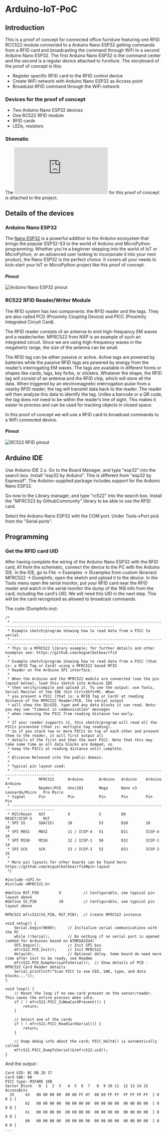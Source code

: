 # Arduino-IoT-PoC
## Introduction

This is a proof of concept for connected office furniture featuring one RFID RCC522 module connected to a Arduino Nano ESP32 getting commands from a RFID card and broadcasting the command through WiFi to a second Arduino Nano ESP32. The first Arduino Nano ESP32 is the command center and the second is a regular device attached to furniture. The storyboard of the proof of concept is this:
- Register specific RFID card to the RFID control device
- Create WiFi network with Arduino Nano ESP32 as Access point
- Broadcast RFID command through the WiFi network

### Devices for the proof of concept

- Two Arduino Nano ESP32 devices
- One RC522 RFID module
- RFID cards
- LEDs, resistors

### Shematic

The ![schematic](https://github.com/zubanst/Arduino-IoT-PoC/blob/main/IoT-project.pdf) for this proof of concept is attached to the project.

## Details of the devices

### Arduino Nano ESP32

The [Nano ESP32](https://store.arduino.cc/products/nano-esp32) is a powerful addition to the Arduino ecosystem that brings the popular ESP32-S3 to the world of Arduino and MicroPython programming. Whether you're a beginner stepping into the world of IoT or MicroPython, or an advanced user looking to incorporate it into your next product, the Nano ESP32 is the perfect choice. It covers all your needs to kick-start your IoT or MicroPython project like this proof of concept.

#### Pinout

![Arduino Nano ESP32 pinout](https://github.com/zubanst/Arduino-IoT-PoC/blob/main/arduino-nano-esp32-pinout.jpg)

### RC522 RFID Reader/Writer Module

The RFID system has two components: the RFID reader and the tags. They are also called PCD (Proximity Coupling Device) and PICC (Proximity Integrated Circuit Card).

The RFID reader consists of an antenna to emit high-frequency EM waves and a reader/writer. MFRC522 from NXP is an example of such an integrated circuit. Since we are using high-frequency waves in the megahertz range, the size of the antenna can be small.

The RFID tag can be either passive or active. Active tags are powered by batteries while the passive RFID tags are powered by energy from the reader’s interrogating EM waves. The tags are available in different forms or shapes like cards, tags, key forbs, or stickers. Whatever the shape, the RFID tag will consist of an antenna and the RFID chip, which will store all the data. When triggered by an electromagnetic interrogation pulse from a nearby RFID reader, the tag will transmit data back to the reader. The reader will then analyze this data to identify the tag. Unlike a barcode or a QR code, the tag does not need to be within the reader’s line of sight. This makes it easier to process and can be used for tracking objects in closed space.

In this proof of concept we will use a RFID card to broadcast commands to a WiFi connected device. 

#### Pinout

![RC522 RFID pinout](https://github.com/zubanst/Arduino-IoT-PoC/blob/main/RC522-RFID-Reader-Module-Pinout.jpg)

## Arduino IDE

Use Arduino IDE 2.x. Go to the Board Manager, and type "esp32" into the search box. Install "esp32 by Arduino". This is different from "esp32 by Espressif". The Arduino-supplied package includes support for the Arduino Nano ESP32.

Go now to the Library manager, and type "rc522" into the search box. Install the "MFRC522 by GithubCommunity" library to be able to use the RFID card.

Select the Arduino Nano ESP32 with the COM port. Under Tools->Port pick from the "Serial ports".

## Programming
### Get the RFID card UID

After having complete the wiring of the Arduino Nano ESP32 with the RFID card, A1 from the schematic, connect the device to the PC with the Arduino IDE. In the IDE, go to File -> Examples -> (Examples from custom libraries) MFRC522 -> DumpInfo, open the sketch and upload it to the device. In the Tools menu open the serial monitor, put your RFID card near the RFID reader and watch in the serial monitor the dump of the 1KB info from the card, including the card's UID. We will need this UID in the next step. This will be the card recognized as allowed to broadcast commands.

The code (DumpInfo.ino):
```
/*
 * --------------------------------------------------------------------------------------------------------------------
 * Example sketch/program showing how to read data from a PICC to serial.
 * --------------------------------------------------------------------------------------------------------------------
 * This is a MFRC522 library example; for further details and other examples see: https://github.com/miguelbalboa/rfid
 * 
 * Example sketch/program showing how to read data from a PICC (that is: a RFID Tag or Card) using a MFRC522 based RFID
 * Reader on the Arduino SPI interface.
 * 
 * When the Arduino and the MFRC522 module are connected (see the pin layout below), load this sketch into Arduino IDE
 * then verify/compile and upload it. To see the output: use Tools, Serial Monitor of the IDE (hit Ctrl+Shft+M). When
 * you present a PICC (that is: a RFID Tag or Card) at reading distance of the MFRC522 Reader/PCD, the serial output
 * will show the ID/UID, type and any data blocks it can read. Note: you may see "Timeout in communication" messages
 * when removing the PICC from reading distance too early.
 * 
 * If your reader supports it, this sketch/program will read all the PICCs presented (that is: multiple tag reading).
 * So if you stack two or more PICCs on top of each other and present them to the reader, it will first output all
 * details of the first and then the next PICC. Note that this may take some time as all data blocks are dumped, so
 * keep the PICCs at reading distance until complete.
 * 
 * @license Released into the public domain.
 * 
 * Typical pin layout used:
 * -----------------------------------------------------------------------------------------
 *             MFRC522      Arduino       Arduino   Arduino    Arduino          Arduino
 *             Reader/PCD   Uno/101       Mega      Nano v3    Leonardo/Micro   Pro Micro
 * Signal      Pin          Pin           Pin       Pin        Pin              Pin
 * -----------------------------------------------------------------------------------------
 * RST/Reset   RST          9             5         D9         RESET/ICSP-5     RST
 * SPI SS      SDA(SS)      10            53        D10        10               10
 * SPI MOSI    MOSI         11 / ICSP-4   51        D11        ICSP-4           16
 * SPI MISO    MISO         12 / ICSP-1   50        D12        ICSP-1           14
 * SPI SCK     SCK          13 / ICSP-3   52        D13        ICSP-3           15
 *
 * More pin layouts for other boards can be found here: https://github.com/miguelbalboa/rfid#pin-layout
 */

#include <SPI.h>
#include <MFRC522.h>

#define RST_PIN         9          // Configurable, see typical pin layout above
#define SS_PIN          10         // Configurable, see typical pin layout above

MFRC522 mfrc522(SS_PIN, RST_PIN);  // Create MFRC522 instance

void setup() {
	Serial.begin(9600);		// Initialize serial communications with the PC
	while (!Serial);		// Do nothing if no serial port is opened (added for Arduinos based on ATMEGA32U4)
	SPI.begin();			// Init SPI bus
	mfrc522.PCD_Init();		// Init MFRC522
	delay(4);				// Optional delay. Some board do need more time after init to be ready, see Readme
	mfrc522.PCD_DumpVersionToSerial();	// Show details of PCD - MFRC522 Card Reader details
	Serial.println(F("Scan PICC to see UID, SAK, type, and data blocks..."));
}

void loop() {
	// Reset the loop if no new card present on the sensor/reader. This saves the entire process when idle.
	if ( ! mfrc522.PICC_IsNewCardPresent()) {
		return;
	}

	// Select one of the cards
	if ( ! mfrc522.PICC_ReadCardSerial()) {
		return;
	}

	// Dump debug info about the card; PICC_HaltA() is automatically called
	mfrc522.PICC_DumpToSerial(&(mfrc522.uid));
}
```

And the output :

```
Card UID: BC DB 2D 17
Card SAK: 08
PICC type: MIFARE 1KB
Sector Block   0  1  2  3   4  5  6  7   8  9 10 11  12 13 14 15  AccessBits
  15     63   00 00 00 00  00 00 FF 07  80 69 FF FF  FF FF FF FF  [ 0 0 1 ] 
         62   00 00 00 00  00 00 00 00  00 00 00 00  00 00 00 00  [ 0 0 0 ] 
         61   00 00 00 00  00 00 00 00  00 00 00 00  00 00 00 00  [ 0 0 0 ] 
         60   00 00 00 00  00 00 00 00  00 00 00 00  00 00 00 00  [ 0 0 0 ] 
...
```


